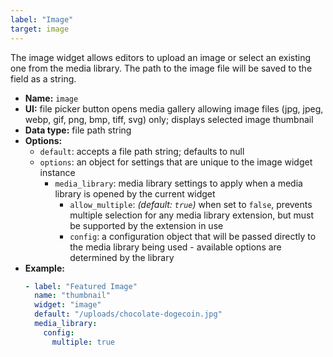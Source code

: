 ```yaml
---
label: "Image"
target: image
---
```


The image widget allows editors to upload an image or select an existing one from the media library. The path to the image file will be saved to the field as a string.

- **Name:** `image`
- **UI:** file picker button opens media gallery allowing image files (jpg, jpeg, webp, gif, png, bmp, tiff, svg) only; displays selected image thumbnail
- **Data type:** file path string
- **Options:**
  - `default`: accepts a file path string; defaults to null
  - `options`: an object for settings that are unique to the image widget instance
    - `media_library`: media library settings to apply when a media library is opened by the
      current widget
      - `allow_multiple`: _(default: `true`)_ when set to `false`, prevents multiple selection for any media library extension, but must be supported by the extension in use
      - `config`: a configuration object that will be passed directly to the media library being
        used - available options are determined by the library
- **Example:**
    ```yaml
    - label: "Featured Image"
      name: "thumbnail"
      widget: "image"
      default: "/uploads/chocolate-dogecoin.jpg"
      media_library:
        config:
          multiple: true
    ```
